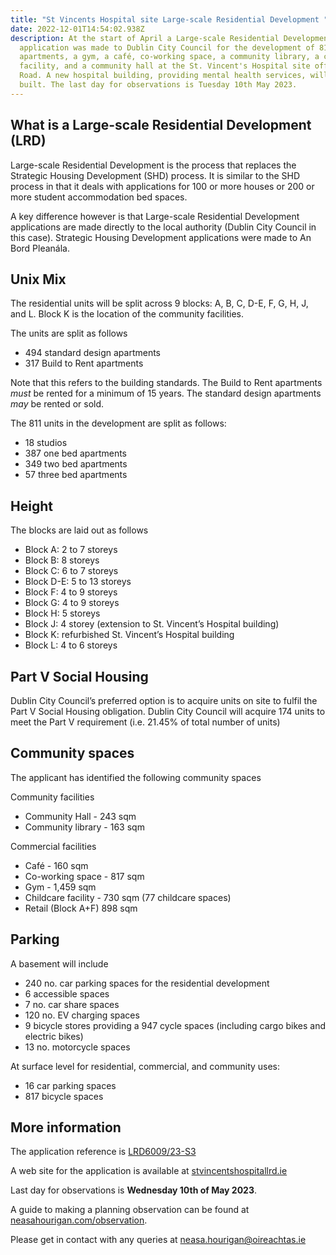 ```yaml
---
title: "St Vincents Hospital site Large-scale Residential Development "
date: 2022-12-01T14:54:02.938Z
description: At the start of April a Large-scale Residential Development
  application was made to Dublin City Council for the development of 811
  apartments, a gym, a café, co-working space, a community library, a childcare
  facility, and a community hall at the St. Vincent's Hospital site off Richmond
  Road. A new hospital building, providing mental health services, will also be
  built. The last day for observations is Tuesday 10th May 2023.
---
```

## What is a Large-scale Residential Development (LRD)

Large-scale Residential Development is the process that replaces the Strategic Housing Development (SHD) process. It is similar to the SHD process in that it deals with applications for 100 or more houses or 200 or more student accommodation bed spaces.

A key difference however is that Large-scale Residential Development applications are made directly to the local authority (Dublin City Council in this case). Strategic Housing Development applications were made to An Bord Pleanála.

## Unix Mix

The residential units will be split across 9 blocks:  A, B, C, D-E, F, G, H, J, and L. Block K is the location of the community facilities.

The units are split as follows

* 494 standard design apartments 
* 317 Build to Rent apartments

Note that this refers to the building standards. The Build to Rent apartments *must* be rented for a minimum of 15 years. The standard design apartments *may* be  rented or sold.

The 811 units in the development are split as follows:

* 18 studios
* 387 one bed apartments
* 349 two bed apartments
* 57 three bed apartments
  	

## Height

The blocks are laid out as follows

* Block A: 2 to 7 storeys
* Block B: 8 storeys
* Block C: 6 to 7 storeys
* Block D-E: 5 to 13 storeys
* Block F: 4 to 9 storeys
* Block G: 4 to 9 storeys
* Block H: 5 storeys
* Block J: 4 storey (extension to St. Vincent’s Hospital building)
* Block K: refurbished St. Vincent’s Hospital building
* Block L: 4 to 6 storeys

## Part V Social Housing

Dublin City Council’s preferred option is to acquire units on site to fulfil the Part V Social Housing obligation. Dublin City Council will acquire 174
units to meet the Part V requirement (i.e. 21.45% of total number of units)

## Community spaces

The applicant has identified the following community spaces

Community facilities

* Community Hall - 243  sqm
* Community library - 163  sqm

Commercial facilities

* Café - 160 sqm
* Co-working space - 817  sqm
* Gym - 1,459 sqm
* Childcare facility - 730  sqm (77 childcare spaces)
* Retail (Block A+F) 898 sqm

## Parking

A basement will include

* 240 no. car parking spaces for the residential development 
* 6 accessible spaces
* 7 no. car share spaces
* 120 no. EV charging spaces
* 9 bicycle stores providing a 947 cycle spaces (including cargo bikes and electric bikes)
* 13 no. motorcycle spaces

At surface level for residential, commercial, and community uses:

* 16 car parking spaces 
* 817 bicycle spaces 

## More information

The application reference is [LRD6009/23-S3 ](https://planning.agileapplications.ie/dublincity/application-details/155130)

A web site for the application is available at [stvincentshospitallrd.ie](https://stvincentshospitallrd.ie/)

Last day for observations is **Wednesday 10th of May 2023**.

A guide to making a planning observation can be found at [neasahourigan.com/observation](https://neasahourigan.com/post/planning-observation/).

Please get in contact with any queries at [neasa.hourigan@oireachtas.ie](< mailto:neasa.hourigan@oireachtas.ie?subject=Large-scale%20Residential%20Development%20at%20St.%20Vincent's%20Hospital%20site&body=Dear%20Neasa%2C%0D%0A%0D%0A >)
